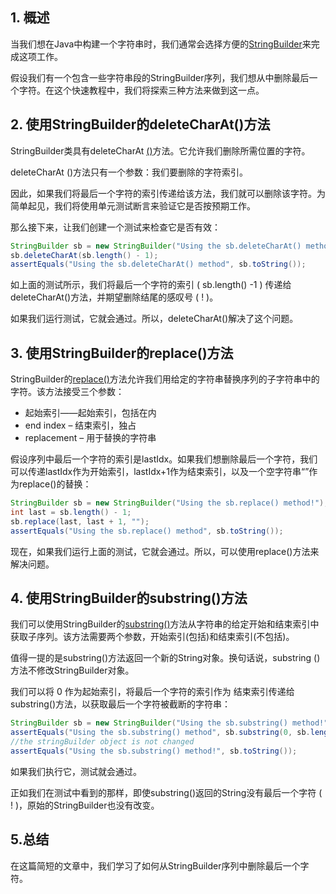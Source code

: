 ## 1. 概述

当我们想在Java中构建一个字符串时，我们通常会选择方便的[StringBuilder](https://www.baeldung.com/java-string-builder-string-buffer)来完成这项工作。

假设我们有一个包含一些字符串段的StringBuilder序列，我们想从中删除最后一个字符。在这个快速教程中，我们将探索三种方法来做到这一点。

## 2. 使用StringBuilder的deleteCharAt()方法

StringBuilder类具有deleteCharAt [()](https://docs.oracle.com/en/java/javase/11/docs/api/java.base/java/lang/StringBuilder.html#deleteCharAt(int))方法。它允许我们删除所需位置的字符。

deleteCharAt ()方法只有一个参数：我们要删除的字符索引。

因此，如果我们将最后一个字符的索引传递给该方法，我们就可以删除该字符。为简单起见，我们将使用单元测试断言来验证它是否按预期工作。

那么接下来，让我们创建一个测试来检查它是否有效：

```java
StringBuilder sb = new StringBuilder("Using the sb.deleteCharAt() method!");
sb.deleteCharAt(sb.length() - 1);
assertEquals("Using the sb.deleteCharAt() method", sb.toString());

```

如上面的测试所示，我们将最后一个字符的索引 ( sb.length() -1 ) 传递给deleteCharAt()方法，并期望删除结尾的感叹号 ( ! )。

如果我们运行测试，它就会通过。所以，deleteCharAt()解决了这个问题。

## 3. 使用StringBuilder的replace()方法

StringBuilder的[replace()](https://docs.oracle.com/en/java/javase/11/docs/api/java.base/java/lang/StringBuilder.html#replace(int,int,java.lang.String))方法允许我们用给定的字符串替换序列的子字符串中的字符。该方法接受三个参数：

-   起始索引——起始索引，包括在内
-   end index – 结束索引，独占
-   replacement – 用于替换的字符串

假设序列中最后一个字符的索引是lastIdx。如果我们想删除最后一个字符，我们可以传递lastIdx作为开始索引，lastIdx+1作为结束索引，以及一个空字符串“”作为replace()的替换：

```java
StringBuilder sb = new StringBuilder("Using the sb.replace() method!");
int last = sb.length() - 1;
sb.replace(last, last + 1, "");
assertEquals("Using the sb.replace() method", sb.toString());

```

现在，如果我们运行上面的测试，它就会通过。所以，可以使用replace()方法来解决问题。

## 4. 使用StringBuilder的substring()方法

我们可以使用StringBuilder的[substring()](https://docs.oracle.com/en/java/javase/11/docs/api/java.base/java/lang/StringBuilder.html#substring(int,int))方法从字符串的给定开始和结束索引中获取子序列。该方法需要两个参数，开始索引(包括)和结束索引(不包括)。

值得一提的是substring()方法返回一个新的String对象。换句话说，substring ()方法不修改StringBuilder对象。

我们可以将 0 作为起始索引，将最后一个字符的索引作为 结束索引传递给 substring()方法，以获取最后一个字符被截断的字符串：

```java
StringBuilder sb = new StringBuilder("Using the sb.substring() method!");
assertEquals("Using the sb.substring() method", sb.substring(0, sb.length() - 1));
//the stringBuilder object is not changed
assertEquals("Using the sb.substring() method!", sb.toString());

```

如果我们执行它，测试就会通过。

正如我们在测试中看到的那样，即使substring()返回的String没有最后一个字符 ( ! )，原始的StringBuilder也没有改变。

## 5.总结

在这篇简短的文章中，我们学习了如何从StringBuilder序列中删除最后一个字符。